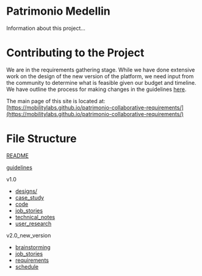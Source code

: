 # Patrimonio Medellin

Information about this project...

# Contributing to the Project

We are in the requirements gathering stage. While we have done extensive work on the design of the new version of the platform, we need input from the community to determine what is feasible given our budget and timeline. We have outline the process for making changes in the guidelines [here](./guidelines.md).


The main page of this site is located at: [https://mobilitylabs.github.io/patrimonio-collaborative-requirements/](https://mobilitylabs.github.io/patrimonio-collaborative-requirements/)


# File Structure

[README](https://github.com/MobilityLabs/patrimonio-collaborative-requirements/blob/master/README.md)

[guidelines](https://github.com/MobilityLabs/patrimonio-collaborative-requirements/blob/master/guidelines.md)

v1.0
- [designs/](https://github.com/MobilityLabs/patrimonio-collaborative-requirements/blob/master/v1.0/designs/)
- [case_study](https://github.com/MobilityLabs/patrimonio-collaborative-requirements/blob/master/v1.0/case_study.md)
- [code](https://github.com/MobilityLabs/patrimonio-collaborative-requirements/blob/master/v1.0/code.md)
- [job_stories](https://github.com/MobilityLabs/patrimonio-collaborative-requirements/blob/master/v1.0/job_stories.md)
- [technical_notes](https://github.com/MobilityLabs/patrimonio-collaborative-requirements/blob/master/v1.0/technical_notes.md)
- [user_research](https://github.com/MobilityLabs/patrimonio-collaborative-requirements/blob/master/v1.0/user_reasearch.md)

v2.0_new_version
- [brainstorming](https://github.com/MobilityLabs/patrimonio-collaborative-requirements/blob/master/v2.0_new_version/brainstorming.md)
- [job_stories](https://github.com/MobilityLabs/patrimonio-collaborative-requirements/blob/master/v2.0_new_version/job_stories.md)
- [requirements](https://github.com/MobilityLabs/patrimonio-collaborative-requirements/blob/master/v2.0_new_version/requirements.md)
- [schedule](https://github.com/MobilityLabs/patrimonio-collaborative-requirements/blob/master/v2.0_new_version/schedule.md)